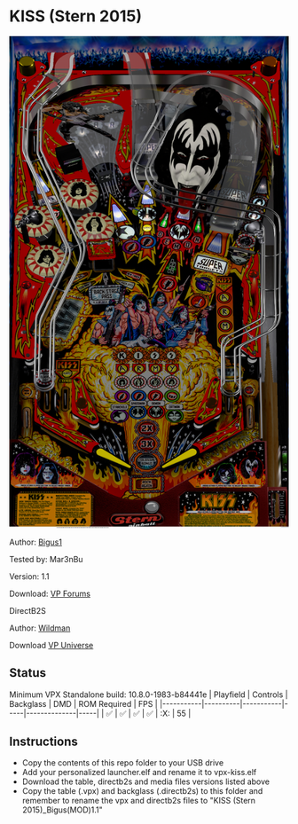 # KISS (Stern 2015)

![Table Preview](https://github.com/Mar3nBu/vpx-images/blob/main/vpx-kiss.png)

Author: [Bigus1](https://www.vpforums.org/index.php?showuser=107629) 

Tested by: Mar3nBu 

Version: 1.1 

Download: [VP Forums](https://www.vpforums.org/index.php?app=downloads&showfile=17738&st=20#commentsStart)


DirectB2S

Author: [Wildman](https://vpuniverse.com/profile/5-wildman/)

Download [VP Universe](https://vpuniverse.com/files/file/4321-kiss-stern-2015/)



## Status 

Minimum VPX Standalone build: 10.8.0-1983-b84441e
| Playfield | Controls | Backglass | DMD | ROM Required | FPS | 
|-----------|----------|-----------|-----|--------------|-----|
| :white_check_mark: | :white_check_mark: | :white_check_mark: | :white_check_mark: | :X: | 55 |



## Instructions

- Copy the contents of this repo folder to your USB drive
- Add your personalized launcher.elf and rename it to vpx-kiss.elf
- Download the table, directb2s and media files versions listed above 
- Copy the table (.vpx) and backglass (.directb2s) to this folder and remember to rename the vpx and directb2s files to "KISS (Stern 2015)_Bigus(MOD)1.1"

